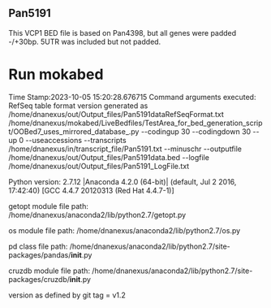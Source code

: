 ## Pan5191
This VCP1 BED file is based on Pan4398, but all genes were padded -/+30bp. 5UTR was included but not padded.

# Run mokabed
Time Stamp:2023-10-05 15:20:28.676715
Command arguments executed:
RefSeq table format version generated as /home/dnanexus/out/Output_files/Pan5191dataRefSeqFormat.txt
/home/dnanexus/mokabed/LiveBedfiles/TestArea_for_bed_generation_script/OOBed7_uses_mirrored_database_.py --codingup 30 --codingdown 30 --up 0 --useaccessions --transcripts /home/dnanexus/in/transcript_file/Pan5191.txt --minuschr --outputfile /home/dnanexus/out/Output_files/Pan5191data.bed --logfile /home/dnanexus/out/Output_files/Pan5191_LogFile.txt 

 Python version: 2.7.12 |Anaconda 4.2.0 (64-bit)| (default, Jul  2 2016, 17:42:40) 
[GCC 4.4.7 20120313 (Red Hat 4.4.7-1)]

 getopt module file path: /home/dnanexus/anaconda2/lib/python2.7/getopt.py

 os module file path: /home/dnanexus/anaconda2/lib/python2.7/os.py

 pd class file path: /home/dnanexus/anaconda2/lib/python2.7/site-packages/pandas/__init__.py

 cruzdb module file path: /home/dnanexus/anaconda2/lib/python2.7/site-packages/cruzdb/__init__.py

version as defined by git tag = v1.2